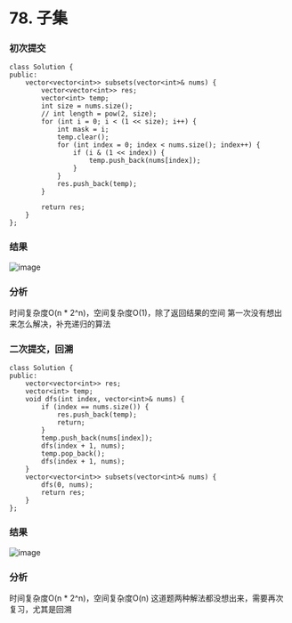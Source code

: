 # 78. 子集


### 初次提交
```
class Solution {
public:
    vector<vector<int>> subsets(vector<int>& nums) {
        vector<vector<int>> res;
        vector<int> temp;
        int size = nums.size();
        // int length = pow(2, size);
        for (int i = 0; i < (1 << size); i++) {
            int mask = i;
            temp.clear();
            for (int index = 0; index < nums.size(); index++) {
                if (i & (1 << index)) {
                    temp.push_back(nums[index]);
                }
            }
            res.push_back(temp);
        }

        return res;
    }
};
```

### 结果
![image](https://github.com/user-attachments/assets/db242f3d-ad82-4cfb-b613-ec55efec8d39)

### 分析
时间复杂度O(n * 2^n)，空间复杂度O(1)，除了返回结果的空间
第一次没有想出来怎么解决，补充递归的算法


### 二次提交，回溯
```
class Solution {
public:
    vector<vector<int>> res;
    vector<int> temp;
    void dfs(int index, vector<int>& nums) {
        if (index == nums.size()) {
            res.push_back(temp);
            return;
        }
        temp.push_back(nums[index]);
        dfs(index + 1, nums);
        temp.pop_back();
        dfs(index + 1, nums);
    }
    vector<vector<int>> subsets(vector<int>& nums) {
        dfs(0, nums);
        return res;
    }
};
```
### 结果
![image](https://github.com/user-attachments/assets/d2bd0827-43be-493d-9145-0ff83cbdd578)

### 分析
时间复杂度O(n * 2^n)，空间复杂度O(n)
这道题两种解法都没想出来，需要再次复习，尤其是回溯



